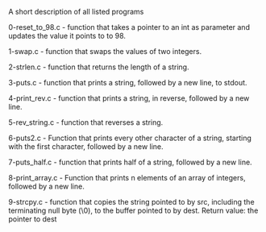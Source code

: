 A short description of all listed programs

0-reset_to_98.c - function that takes a pointer to an int as parameter and updates the value it points to to 98.

1-swap.c -  function that swaps the values of two integers.

2-strlen.c - function that returns the length of a string.

3-puts.c - function that prints a string, followed by a new line, to stdout.

4-print_rev.c - function that prints a string, in reverse, followed by a new line.

5-rev_string.c - function that reverses a string.

6-puts2.c - Function that prints every other character of a string, starting with the first character, followed by a new line.

7-puts_half.c - function that prints half of a string, followed by a new line.

8-print_array.c - Function that prints n elements of an array of integers, followed by a new line.

9-strcpy.c - function that copies the string pointed to by src, including the terminating null byte (\0), to the buffer pointed to by dest. Return value: the pointer to dest
